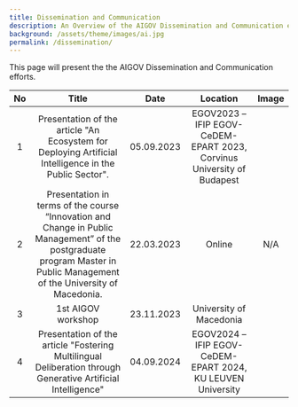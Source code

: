 ```yaml
---
title: Dissemination and Communication
description: An Overview of the AIGOV Dissemination and Communication efforts.
background: /assets/theme/images/ai.jpg
permalink: /dissemination/
---
```


This page will present the the AIGOV Dissemination and Communication efforts.

No | Title | Date | Location | Image
:---: | :---: |  :---: |  :---: | :---: 
1 | Presentation of the article "An Ecosystem for Deploying Artificial Intelligence in the Public Sector". |  05.09.2023 | EGOV2023 – IFIP EGOV-CeDEM-EPART 2023, Corvinus University of Budapest |
2 | Presentation in terms of the course “Innovation and Change in Public Management” of the postgraduate program Master in Public Management of the University of Macedonia. | 22.03.2023 | Online | N/A
3 | 1st AIGOV workshop | 23.11.2023 | University of Macedonia | 
4 | Presentation of the article "Fostering Multilingual Deliberation through Generative Artificial Intelligence" | 04.09.2024 | EGOV2024 – IFIP EGOV-CeDEM-EPART 2024, KU LEUVEN University 

